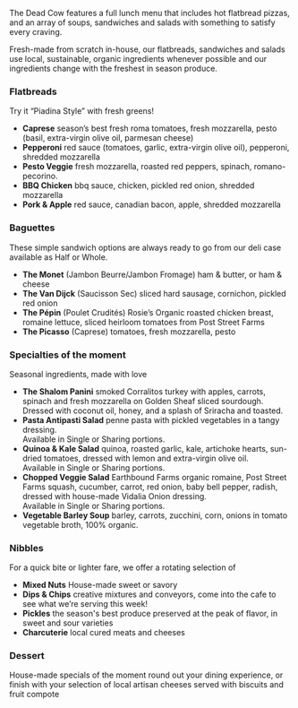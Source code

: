 The Dead Cow features a full lunch menu that includes hot flatbread pizzas, and an array of soups, sandwiches and salads with something to satisfy every craving.

Fresh-made from scratch in-house, our flatbreads, sandwiches and salads use local, sustainable, organic ingredients whenever possible and our ingredients change with the freshest in season produce. 


### Flatbreads
Try it “Piadina Style” with fresh greens! 

- **Caprese** season’s best fresh roma tomatoes, fresh mozzarella, pesto (basil, extra-virgin olive oil, parmesan cheese)
- **Pepperoni** red sauce (tomatoes, garlic, extra-virgin olive oil), pepperoni, shredded mozzarella
- **Pesto Veggie** fresh mozzarella, roasted red peppers, spinach, romano-pecorino.
- **BBQ Chicken** bbq sauce, chicken, pickled red onion, shredded mozzarella
- **Pork & Apple** red sauce, canadian bacon, apple, shredded mozzarella

### Baguettes
These simple sandwich options are always ready to go from our deli case
available as Half or Whole. 

- **The Monet** (Jambon Beurre/Jambon Fromage)
ham & butter, or ham & cheese
- **The Van Dijck** (Saucisson Sec)
sliced hard sausage, cornichon, pickled red onion
- **The Pépin** (Poulet Crudités)
Rosie’s Organic roasted chicken breast, romaine lettuce, sliced heirloom tomatoes from Post Street Farms
- **The Picasso** (Caprese) 
tomatoes, fresh mozzarella, pesto

### Specialties of the moment
Seasonal ingredients, made with love

- **The Shalom Panini** smoked Corralitos turkey with apples, carrots, spinach and fresh mozzarella on Golden Sheaf sliced sourdough. Dressed with coconut oil, honey, and a splash of Sriracha and toasted.
- **Pasta Antipasti Salad** penne pasta with pickled vegetables in a tangy dressing.   
Available in Single or Sharing portions.
- **Quinoa & Kale Salad** quinoa, roasted garlic, kale, artichoke hearts, sun-dried tomatoes, dressed with lemon and extra-virgin olive oil.    
Available in Single or Sharing portions.
- **Chopped Veggie Salad** Earthbound Farms organic romaine, Post Street Farms squash, cucumber, carrot, red onion, baby bell pepper, radish, dressed with house-made Vidalia Onion dressing.    
Available in Single or Sharing portions.
- **Vegetable Barley Soup** barley, carrots, zucchini, corn, onions in tomato vegetable broth, 100% organic.


### Nibbles
For a quick bite or lighter fare, we offer a rotating selection of
- **Mixed Nuts** House-made sweet or savory
- **Dips & Chips** creative mixtures and conveyors, come into the cafe to see what we’re serving this week!
- **Pickles** the season's best produce preserved at the peak of flavor, in sweet and sour varieties
- **Charcuterie** local cured meats and cheeses

### Dessert
House-made specials of the moment round out your dining experience, or finish with your selection of local artisan cheeses served with biscuits and fruit compote